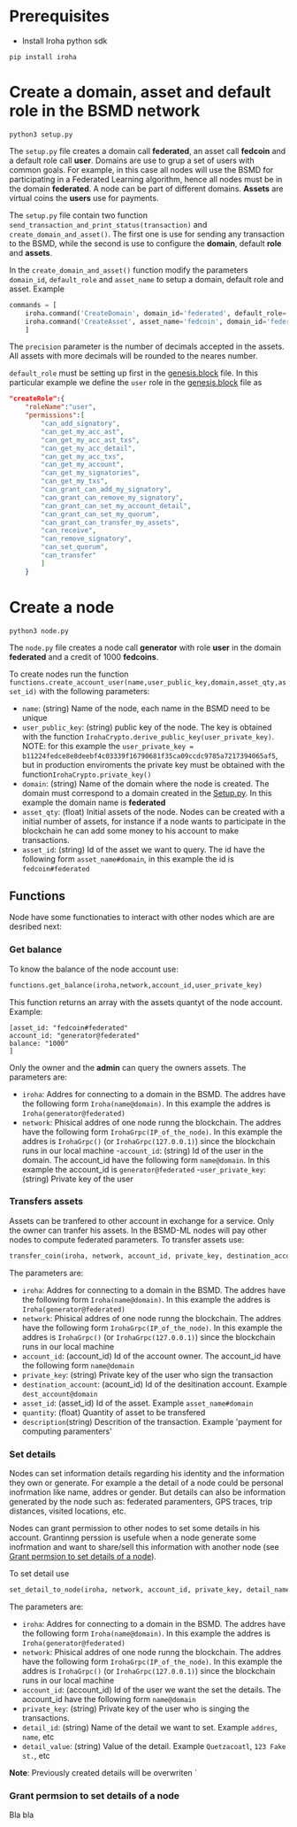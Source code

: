 # Prerequisites

- Install Iroha python sdk
```shell
pip install iroha
```
# Create a domain, asset and default role in the BSMD network
```shell
python3 setup.py
```
The `setup.py` file creates a domain call **federated**, an asset call **fedcoin** and a default role call **user**. Domains are use to grup a set of users with common goals. For example, in this case all nodes will use the BSMD for participating in a Federated Learning algorithm, hence all nodes must be in the domain **federated**. A node can be part of different domains. **Assets** are virtual coins the **users** use for payments.

The `setup.py` file contain two function `send_transaction_and_print_status(transaction)` and `create_domain_and_asset()`. The first one is use for sending any transaction to the BSMD, while the second is use to configure the **domain**, default **role** and **assets**.

In the `create_domain_and_asset()` function modify the parameters `domain_id`, `default_role` and `asset_name` to setup a domain, default role and asset. Example
```python
commands = [
	iroha.command('CreateDomain', domain_id='federated', default_role='user'),
	iroha.command('CreateAsset', asset_name='fedcoin', domain_id='federated',precision=2)
	]
```

The `precision` parameter is the number of decimals accepted in the assets. All assets with more decimals will be rounded to the neares number. 

`default_role` must be setting up first in the [genesis.block](/network/config/genesis.block) file. In this particular example we define the `user` role in the [genesis.block](/network/config/genesis.block) file as
```json
"createRole":{
	"roleName":"user",
	"permissions":[
		"can_add_signatory",
		"can_get_my_acc_ast",
		"can_get_my_acc_ast_txs",
		"can_get_my_acc_detail",
		"can_get_my_acc_txs",
		"can_get_my_account",
		"can_get_my_signatories",
		"can_get_my_txs",
		"can_grant_can_add_my_signatory",
		"can_grant_can_remove_my_signatory",
		"can_grant_can_set_my_account_detail",
		"can_grant_can_set_my_quorum",
		"can_grant_can_transfer_my_assets",
		"can_receive",
		"can_remove_signatory",
		"can_set_quorum",
		"can_transfer"
		]
	}
```
# Create a node
```shell
python3 node.py
```
The `node.py` file creates a node call **generator** with role **user** in the domain **federated** and a credit of 1000 **fedcoins**. 

To create nodes run the function `functions.create_account_user(name,user_public_key,domain,asset_qty,asset_id)` with the following parameters:
- `name`: (string) Name of the node, each name in the BSMD need to be unique
- `user_public_key`: (string) public key of the node. The key is obtained with the function `IrohaCrypto.derive_public_key(user_private_key)`. NOTE: for this example the `user_private_key = b11224fedce8e8deebf4c03339f16790681f35ca09ccdc9785a7217394065af5`, but in production enviroments the private key must be obtained with the function`IrohaCrypto.private_key()`
- `domain`: (string) Name of the domain where the node is created. The domain must correspond to a domain created in the [Setup.py](Setup.py). In this example the domain name is **federated**
- `asset_qty`: (float) Initial assets of the node. Nodes can be created with a initial number of assets, for instance if a node wants to participate in the blockchain he can add some money to his account to make transactions. 
- `asset_id`: (string) Id of the asset we want to query. The id have the following form `asset_name#domain`, in this example the id is `fedcoin#federated`

## Functions

Node have some functionaties to interact with other nodes which are are desribed next:

### Get balance 
To know the balance of the node account use:
```python
functions.get_balance(iroha,network,account_id,user_private_key)
```
This function returns an array with the assets quantyt of the node account. Example:
```
[asset_id: "fedcoin#federated"
account_id: "generator@federated"
balance: "1000"
]
```
Only the owner and the **admin** can query the owners assets. The parameters are:
- `iroha`: Addres for connecting to a domain in the BSMD. The addres have the following form `Iroha(name@domain)`. In this example the addres is `Iroha(generator@federated)` 
- `network`: Phisical addres of one node runng the blockchain. The addres have the following form `IrohaGrpc(IP_of_the_node)`.  In this example the addres is `IrohaGrpc()` (or `IrohaGrpc(127.0.0.1)`) since the blockchain runs in our local machine
-`account_id`: (string) Id of the user in the domain. The account_id have the following form `name@domain`. In this example the account_id is `generator@federated`
-`user_private_key`: (string) Private key of the user

### Transfers assets 
Assets can be tranfered to other account in exchange for a service. Only the owner can tranfer his assets. In the BSMD-ML nodes will pay other nodes to compute federated parameters. To transfer assets use:
```python
transfer_coin(iroha, network, account_id, private_key, destination_account, asset_id, quantity, description)
```
The parameters are:
- `iroha`: Addres for connecting to a domain in the BSMD. The addres have the following form `Iroha(name@domain)`. In this example the addres is `Iroha(generator@federated)` 
- `network`: Phisical addres of one node runng the blockchain. The addres have the following form `IrohaGrpc(IP_of_the_node)`.  In this example the addres is `IrohaGrpc()` (or `IrohaGrpc(127.0.0.1)`) since the blockchain runs in our local machine
- `account_id`: (account_id) Id of the account owner. The account_id have the following form `name@domain`
- `private_key`: (string) Private key of the user who sign the transaction
- `destination_account`: (acount_id) Id of the desitination account. Example `dest_account@domain`
- `asset_id`: (asset_id) Id of the asset. Example `asset_name#domain`
- `quantity`: (float) Quantity of asset to be transfered
- `description`(string) Descrition of the transaction. Example 'payment for computing paramenters'

### Set details
Nodes can set information details regarding his identity and the information they own or generate. For example a the detail of a node could be personal inofrmation like name, addres or gender. But details can also be information generated by the node such as: federated paramenters, GPS traces, trip distances, visited locations, etc. 

Nodes can grant permission to other nodes to set some details in his account. Grantinng perssion is usefule when a node generate some inofrmation and want to share/sell this information with another node (see [Grant permsion to set details of a node](#grant-permsion-to-set-details-of-a-node)).

To set detail use
```python
set_detail_to_node(iroha, network, account_id, private_key, detail_name, detail_value)
```
The parameters are:
- `iroha`: Addres for connecting to a domain in the BSMD. The addres have the following form `Iroha(name@domain)`. In this example the addres is `Iroha(generator@federated)` 
- `network`: Phisical addres of one node runng the blockchain. The addres have the following form `IrohaGrpc(IP_of_the_node)`.  In this example the addres is `IrohaGrpc()` (or `IrohaGrpc(127.0.0.1)`) since the blockchain runs in our local machine
- `account_id`: (account_id) Id of the user we want the set the details. The account_id have the following form `name@domain`
- `private_key`: (string) Private key of the user who is singing the transactions.
- `detail_id`: (string) Name of the detail we want to set. Example `addres`, `name`, etc
- `detail_value`: (string) Value of the detail. Example `Quetzacoatl`, `123 Fake st.`, etc

**Note**: Previously created details will be overwriten
`
### Grant permsion to set details of a node

Bla bla
